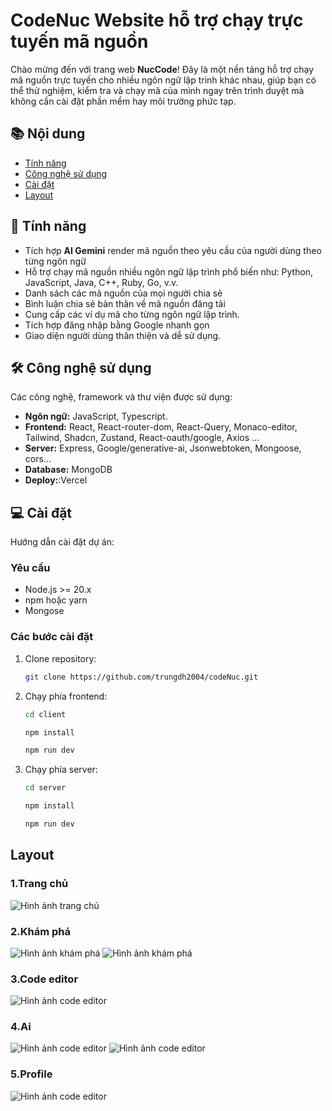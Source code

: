 # CodeNuc Website hỗ trợ chạy trực tuyến mã nguồn

Chào mừng đến với trang web **NucCode**! Đây là một nền tảng hỗ trợ chạy mã nguồn trực tuyến cho nhiều ngôn ngữ lập trình khác nhau, giúp bạn có thể thử nghiệm, kiểm tra và chạy mã của mình ngay trên trình duyệt mà không cần cài đặt phần mềm hay môi trường phức tạp.

## 📚 Nội dung
- [Tính năng](#-tính-năng)
- [Công nghệ sử dụng](#%EF%B8%8F-công-nghệ-sử-dụng)
- [Cài đặt](#-cài-đặt)
- [Layout](#layout)
## 🌟 Tính năng
- Tích hợp **AI Gemini** render mã nguồn theo yêu cầu của người dùng theo từng ngôn ngữ
- Hỗ trợ chạy mã nguồn nhiều  ngôn ngữ lập trình phổ biến như: Python, JavaScript, Java, C++, Ruby, Go, v.v.
- Danh sách các mã nguồn của mọi người chia sẻ
- Bình luận chia sẻ bản thân về mã nguồn đăng tải
- Cung cấp các ví dụ mã cho từng ngôn ngữ lập trình.
- Tích hợp đăng nhập bằng Google nhanh gọn
- Giao diện người dùng thân thiện và dễ sử dụng.

## 🛠️ Công nghệ sử dụng
Các công nghệ, framework và thư viện được sử dụng:
- **Ngôn ngữ:** JavaScript, Typescript.
- **Frontend:** React, React-router-dom, React-Query, Monaco-editor, Tailwind, Shadcn, Zustand, React-oauth/google, Axios ...
- **Server:** Express, Google/generative-ai, Jsonwebtoken, Mongoose, cors...
- **Database:** MongoDB
- **Deploy:**:Vercel
                
## 💻 Cài đặt
Hướng dẫn cài đặt dự án:
### Yêu cầu
- Node.js >= 20.x
- npm hoặc yarn
- Mongose
  
### Các bước cài đặt

1. Clone repository:
   ```bash
   git clone https://github.com/trungdh2004/codeNuc.git
2. Chạy phía frontend:
   ```bash
   cd client
   ```
   ```bash
   npm install
   ```
   ```bash
   npm run dev
   ```
3. Chạy phía server:
   ```bash
   cd server
   ```
   ```bash
   npm install
   ```
   ```bash
   npm run dev
   ```
## Layout
### 1.Trang chủ
![Hình ảnh trang chủ](https://res.cloudinary.com/dundmo7q8/image/upload/v1737365825/codeNuc/%E1%BA%A2nh_ch%E1%BB%A5p_m%C3%A0n_h%C3%ACnh_2025-01-20_163331_jtzot0.png)
### 2.Khám phá
![Hình ảnh khám phá](https://res.cloudinary.com/dundmo7q8/image/upload/v1737365825/codeNuc/snippets_uiw7n1.png)
![Hình ảnh khám phá](https://res.cloudinary.com/dundmo7q8/image/upload/v1737365823/codeNuc/detail_oyzw9v.png)
### 3.Code editor
![Hình ảnh code editor](https://res.cloudinary.com/dundmo7q8/image/upload/v1737365822/codeNuc/code_qfzeet.png)
### 4.Ai
![Hình ảnh code editor](https://res.cloudinary.com/dundmo7q8/image/upload/v1737365822/codeNuc/ai_pxyftt.png)
![Hình ảnh code editor](https://res.cloudinary.com/dundmo7q8/image/upload/v1737365822/codeNuc/aiDetail_lchb87.png)
### 5.Profile
![Hình ảnh code editor](https://res.cloudinary.com/dundmo7q8/image/upload/v1737365825/codeNuc/profile_vtlyzo.png)
